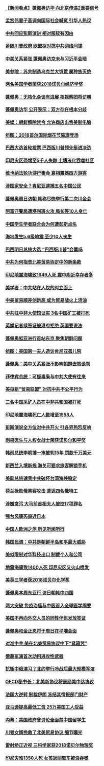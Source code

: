 #### [【新闻看点】蓬佩奥访华 向北京传递2重要信号](../pages/nsc418/n10770311.md?t=10090032) 

#### [孟宏伟妻子高调向国际社会喊冤 引华人热议](../pages/nsc418/n10770153.md?t=10090032) 

#### [中共回应彭斯演讲 相对服软有因由](../pages/nsc418/n10770070.md?t=10090032) 

#### [紧随川普政府 欧盟拟对抗中共网络间谍](../pages/nsc418/n10770155.md?t=10090032) 

#### [中美关系紧张 蓬佩奥访京未与习近平会晤](../pages/nsc418/n10770076.md?t=10090032) 

#### [美参院：苏共制造乌克兰大饥荒 属种族灭绝](../pages/nsc418/n10769945.md?t=10090032) 

#### [两名美国学者荣获2018诺贝尔经济学奖](../pages/nsc418/n10768693.md?t=10090032) 

#### [蓬佩奥：无核化会谈有进展 核视察团将访朝](../pages/nsc418/n10768194.md?t=10090032) 

#### [蓬佩奥访华 公开表示：双方存在根本分歧](../pages/nsc418/n10768365.md?t=10090032) 

#### [美媒：朝鲜解除禁令 允许商店出售美制电脑](../pages/nsc418/n10768025.md?t=10090032) 

#### [组图：2018首尔国际烟花节璀璨登场](../pages/nsc418/n10767652.md?t=10090032) 

#### [巴西大选首轮投票 巴西版川普领先挺进决选](../pages/nsc418/n10767437.md?t=10090032) 

#### [印尼灾区恐增至5千人失踪 土壤液化吞噬社区](../pages/nsc418/n10767209.md?t=10090032) 

#### [维也纳法轮功游行集会 真相震撼四方游客](../pages/nsc418/n10758570.md?t=10090032) 

#### [涉国家安全？肯尼亚逮捕五名中国公民](../pages/nsc418/n10766880.md?t=10090032) 

#### [蓬佩奥周日访朝 韩称尽快举行第二次川金会](../pages/nsc418/n10766794.md?t=10090032) 

#### [阿富汗警局遭塔利班火攻 局长等10人身亡](../pages/nsc418/n10766385.md?t=10090032) 

#### [中国学生学者联合会为何遭彭斯点名](../pages/nsc418/n10760013.md?t=10090032) 

#### [海地发生5.6级地震 至少10人丧生](../pages/nsc418/n10766327.md?t=10090032) 

#### [巴西明日总统大选 “巴西版川普”会赢吗](../pages/nsc418/n10765804.md?t=10090032) 

#### [中共为何指责北美贸易协定中的新条款](../pages/nsc418/n10764045.md?t=10090032) 

#### [印尼地震海啸致1649人死 震中附近幸存者多](../pages/nsc418/n10765593.md?t=10090032) 

#### [美学者：中共站在人权的对立面上](../pages/nsc418/n10765561.md?t=10090032) 

#### [中美贸易顺差创新高 或为贸易战火上浇油](../pages/nsc418/n10765428.md?t=10090032) 

#### [中共驻中非大使馆证实 3名中国矿工被打死](../pages/nsc418/n10765350.md?t=10090032) 

#### [英媒记者续签证被港府拒绝 英国要说法](../pages/nsc418/n10765285.md?t=10090032) 

#### [蓬佩奥抵亚洲行首站东京 聚焦朝鲜问题](../pages/nsc418/n10765171.md?t=10090032) 

#### [组图：美国第一夫人造访肯尼亚孤儿院](../pages/nsc418/n10764950.md?t=10090032) 

#### [蓬佩奥：美中关系紧张不影响朝鲜去核谈判](../pages/nsc418/n10764368.md?t=10090032) 

#### [菲律宾总统：可疑毒枭与中共大使有往来](../pages/nsc418/n10764188.md?t=10090032) 

#### [美拟组“贸易联盟” 对抗中共不公平行为](../pages/nsc418/n10764268.md?t=10090032) 

#### [三名中国采矿人员在中非共和国被打死](../pages/nsc418/n10764158.md?t=10090032) 

#### [印尼地震海啸死亡人数增至1558人](../pages/nsc418/n10763887.md?t=10090032) 

#### [彭斯演说全方位对中共开火 引各界热烈反响](../pages/nsc418/n10763272.md?t=10090032) 

#### [刚果医生与人权女战士荣获诺贝尔和平奖](../pages/nsc418/n10763082.md?t=10090032) 

#### [韩前总统李明博一审被判15年 罚款千万美元](../pages/nsc418/n10762822.md?t=10090032) 

#### [新西兰入境新规 海关可要求旅客解锁手机](../pages/nsc418/n10762852.md?t=10090032) 

#### [美副总统谴责中共破坏台湾海峡稳定](../pages/nsc418/n10761433.md?t=10090032) 

#### [荷兰挫败俄黑客攻击 遣返四名俄特工](../pages/nsc418/n10760997.md?t=10090032) 

#### [涉嫌贪污 大马前首相夫人被控17项罪名](../pages/nsc418/n10760600.md?t=10090032) 

#### [强台风康芮逼近日本](../pages/nsc418/n10760088.md?t=10090032) 

#### [中国人欧洲之旅 所见所闻所行](../pages/nsc418/n10754227.md?t=10090032) 

#### [韩国民调：中共是朝鲜半岛和平最大威胁](../pages/nsc418/n10758812.md?t=10090032) 

#### [美拟限制对华科技出口 制裁个人和公司](../pages/nsc418/n10758676.md?t=10090032) 

#### [地震海啸致1400人死 印尼灾区又火山喷发](../pages/nsc418/n10758655.md?t=10090032) 

#### [美英三学者获2018诺贝尔化学奖](../pages/nsc418/n10758250.md?t=10090032) 

#### [蓬佩奥本周东亚行 访日朝韩中四国](../pages/nsc418/n10757819.md?t=10090032) 

#### [两大突破 免疫治癌与中医首入全球医学纲要](../pages/nsc418/n10757153.md?t=10090032) 

#### [美国不再向外交人员的同性伴侣发放签证](../pages/nsc418/n10756972.md?t=10090032) 

#### [蓬佩奥和金正恩将于周日在平壤会面](../pages/nsc418/n10756821.md?t=10090032) 

#### [对准中共 美在北美贸易协议中下“紧箍咒”](../pages/nsc418/n10756876.md?t=10090032) 

#### [俄蒙军演首次动用进攻性武器](../pages/nsc418/n10756836.md?t=10090032) 

#### [抗衡中俄演习？北约举行冷战后最大规模军演](../pages/nsc418/n10756682.md?t=10090032) 

#### [OECD秘书长：北美新协议将鼓励美中达协议](../pages/nsc418/n10756498.md?t=10090032) 

#### [法国大逆转 制裁伊朗 冻结其情报部门财产](../pages/nsc418/n10756287.md?t=10090032) 

#### [亚马逊提高最低工资 25万美国工人受益](../pages/nsc418/n10756248.md?t=10090032) 

#### [内幕：美国政府曾讨论全面禁中国留学生](../pages/nsc418/n10756116.md?t=10090032) 

#### [川普女婿挽救了北美贸易协议 细节曝光](../pages/nsc418/n10756114.md?t=10090032) 

#### [雷射矫正近视 三科学家获2018诺贝尔物理奖](../pages/nsc418/n10755796.md?t=10090032) 

#### [印尼灾难1350人死 女孩返回取车被浪吞噬](../pages/nsc418/n10755562.md?t=10090032) 

